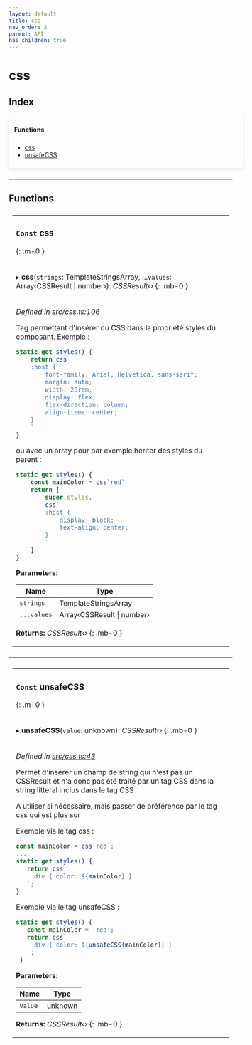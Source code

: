 ```yaml
---
layout: default
title: css
nav_order: 2
parent: API
has_children: true
---
```


# css

## Index

<div style="width: 100%;max-width: 100%;margin-bottom: 1.5rem;border-radius: 4px;box-shadow: 0 1px 2px rgba(0,0,0,0.12), 0 3px 10px rgba(0,0,0,0.08);padding: .5rem .75rem;">
<div style="font-weight:bold;padding: 1rem 0 .5rem;border-bottom: 1px solid rgba(238,235,238,0.5);">
Functions
</div>
<div style="margin-top: 0.5rem;" markdown="1">

* [css](_css_.md#const-css)
* [unsafeCSS](_css_.md#const-unsafecss)

</div>
</div>

---

## Functions

<table style="padding: 0.5rem;">
<tr>
<td markdown="1">

### `Const` css
{: .m-0 }

</td>
</tr>
<tr>
<td markdown="1">

▸ **css**(`strings`: TemplateStringsArray, ...`values`: Array‹CSSResult | number›): *CSSResult‹›*
{: .mb-0 }

</td>
</tr>
<tr>
<td markdown="1">

*Defined in [src/css.ts:106](https://github.com/NicolasBoyer/wapitis/blob/d619f93/src/css.ts#L106)*

Tag permettant d'insérer du CSS dans la propriété styles du composant. Exemple :
```typescript
static get styles() {
    return css`
    :host {
        font-family: Arial, Helvetica, sans-serif;
        margin: auto;
        width: 25rem;
        display: flex;
        flex-direction: column;
        align-items: center;
    }
    `
}
```
ou avec un array pour par exemple hériter des styles du parent :
```typescript
static get styles() {
    const mainColor = css`red`
    return [
        super.styles,
        css`
        :host {
            display: block;
            text-align: center;
        }
        `
    ]
}
```

**Parameters:**

| Name        | Type                           |
| ----------- | ------------------------------ |
| `strings`   | TemplateStringsArray           |
| `...values` | Array‹CSSResult &#124; number› |

**Returns:** *CSSResult‹›*
{: .mb-0 }

</td>
</tr>
</table>

___

<table style="padding: 0.5rem;">
<tr>
<td markdown="1">

### `Const` unsafeCSS
{: .m-0 }

</td>
</tr>
<tr>
<td markdown="1">

▸ **unsafeCSS**(`value`: unknown): *CSSResult‹›*
{: .mb-0 }

</td>
</tr>
<tr>
<td markdown="1">

*Defined in [src/css.ts:43](https://github.com/NicolasBoyer/wapitis/blob/d619f93/src/css.ts#L43)*

Permet d'insérer un champ de string qui n'est pas un CSSResult et n'a donc pas été traité par un tag CSS dans la string litteral inclus dans le tag CSS

A utiliser si nécessaire, mais passer de préférence par le tag css qui est plus sur

Exemple via le tag css :
```typescript
const mainColor = css`red`;
...
static get styles() {
   return css`
     div { color: ${mainColor} }
   `;
}
```
Exemple via le tag unsafeCSS :
```typescript
static get styles() {
   const mainColor = 'red';
   return css`
     div { color: ${unsafeCSS(mainColor)} }
   `;
 }
```

**Parameters:**

| Name    | Type    |
| ------- | ------- |
| `value` | unknown |

**Returns:** *CSSResult‹›*
{: .mb-0 }

</td>
</tr>
</table>